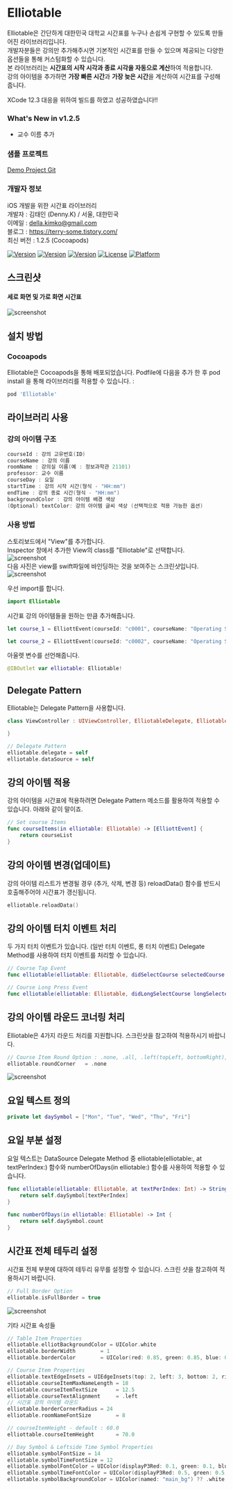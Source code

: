 # Elliotable
Elliotable은 간단하게 대한민국 대학교 시간표를 누구나 손쉽게 구현할 수 있도록 만들어진 라이브러리입니다.   
개발자분들은 강의만 추가해주시면 기본적인 시간표를 만들 수 있으며 제공되는 다양한 옵션들을 통해 커스텀화할 수 있습니다.   
본 라이브러리는 **시간표의 시작 시각과 종료 시각을 자동으로 계산**하여 적용합니다.  
강의 아이템을 추가하면 **가장 빠른 시간**과 **가장 늦은 시간**을 계산하여 시간표를 구성해줍니다.  

XCode 12.3 대응을 위하여 빌드를 하였고 성공하였습니다!!  

### What's New in v1.2.5   
- 교수 이름 추가    

### 샘플 프로젝트  
[Demo Project Git](https://github.com/della-padula/ElliotableDemo)

### 개발자 정보
iOS 개발을 위한 시간표 라이브러리   
개발자 : 김태인 (Denny.K) / 서울, 대한민국   
이메일 : della.kimko@gmail.com   
블로그 : https://terry-some.tistory.com/  
최신 버전 : 1.2.5 (Cocoapods)    
  
[![Version](https://img.shields.io/badge/version-v1.2.5-green.svg?style=flat)](http://cocoapods.org/pods/Elliotable)
[![Version](https://img.shields.io/badge/ios-11.0-blue.svg?style=flat)](http://cocoapods.org/pods/Elliotable)
[![Version](https://img.shields.io/cocoapods/v/Elliotable.svg?style=flat)](http://cocoapods.org/pods/Elliotable)
[![License](https://img.shields.io/cocoapods/l/Elliotable.svg?style=flat)](http://cocoapods.org/pods/Elliotable)
[![Platform](https://img.shields.io/cocoapods/p/Elliotable.svg?style=flat)](http://cocoapods.org/pods/Elliotable)

## 스크린샷   
#### 세로 화면 및 가로 화면 시간표      
![screenshot](./screenshot_1.png)   

## 설치 방법

### Cocoapods
Elliotable은 Cocoapods을 통해 배포되었습니다. Podfile에 다음을 추가 한 후 pod install 을 통해 라이브러리를 적용할 수 있습니다. :   
```ruby
pod 'Elliotable'
```

## 라이브러리 사용    
   
### 강의 아이템 구조   
```swift
courseId : 강의 고유번호(ID)   
courseName : 강의 이름 
roomName : 강의실 이름(예 : 정보과학관 21101)
professor: 교수 이름  
courseDay : 요일
startTime : 강의 시작 시간(형식 - "HH:mm")
endTime : 강의 종료 시간(형식 - "HH:mm")
backgroundColor : 강의 아이템 배경 색상
(Optional) textColor: 강의 아이템 글씨 색상 (선택적으로 적용 가능한 옵션)
```

### 사용 방법    
스토리보드에서 "View"를 추가합니다.    
Inspector 창에서 추가한 View의 class를 "Elliotable"로 선택합니다.   
![screenshot](./screenshot3.png)   
다음 사진은 view를 swift파일에 바인딩하는 것을 보여주는 스크린샷입니다.   
![screenshot](./screenshot4.png)   


우선 import를 합니다.   
```swift
import Elliotable
```
시간표 강의 아이템들을 원하는 만큼 추가해줍니다.   
```swift
let course_1 = ElliottEvent(courseId: "c0001", courseName: "Operating System", roomName: "IT Building 21204", professor: "TEST", courseDay: .tuesday, startTime: "12:00", endTime: "13:15", backgroundColor: [UIColor])

let course_2 = ElliottEvent(courseId: "c0002", courseName: "Operating System", roomName: "IT Building 21204", professor: "TEST", courseDay: .thursday, startTime: "12:00", endTime: "13:15", textColor: UIColor.white, backgroundColor: [UIColor])
```
아울렛 변수를 선언해줍니다.   
```swift
@IBOutlet var elliotable: Elliotable!
```
## Delegate Pattern  
Elliotable는 Delegate Pattern을 사용합니다.  
```swift
class ViewController : UIViewController, ElliotableDelegate, ElliotableDataSource {

}
```
```swift
// Delegate Pattern  
elliotable.delegate = self  
elliotable.dataSource = self
```  
## 강의 아이템 적용   
강의 아이템을 시간표에 적용하려면 Delegate Pattern 메소드를 활용하여 적용할 수 있습니다. 아래와 같이 말이죠.  
```swift
// Set course Items
func courseItems(in elliotable: Elliotable) -> [ElliottEvent] {  
    return courseList  
}  
```  
## 강의 아이템 변경(업데이트)   
강의 아이템 리스트가 변경될 경우 (추가, 삭제, 변경 등) reloadData() 함수를 반드시 호출해주어야 시간표가 갱신됩니다.  
```swift
elliotable.reloadData()  
```
  
## 강의 아이템 터치 이벤트 처리   
두 가지 터치 이벤트가 있습니다. (일반 터치 이벤트, 롱 터치 이벤트) Delegate Method를 사용하여 터치 이벤트를 처리할 수 있습니다.  
```swift
// Course Tap Event  
func elliotable(elliotable: Elliotable, didSelectCourse selectedCourse: ElliottEvent) { }  

// Course Long Press Event  
func elliotable(elliotable: Elliotable, didLongSelectCourse longSelectedCourse : ElliottEvent) { }  
```
## 강의 아이템 라운드 코너링 처리   
Elliotable은 4가지 라운드 처리를 지원합니다. 스크린샷을 참고하여 적용하시기 바랍니다.  
```swift
// Course Item Round Option : .none, .all, .left(topLeft, bottomRight), .right(topRight, bottomLeft)
elliotable.roundCorner   = .none
```
![screenshot](./screenshot_round_corner.png) 
  
## 요일 텍스트 정의   
```swift
private let daySymbol = ["Mon", "Tue", "Wed", "Thu", "Fri"]   
```  
  
## 요일 부분 설정  
요일 텍스트는 DataSource Delegate Method 중 elliotable(elliotable:, at textPerIndex:) 함수와 numberOfDays(in elliotable:) 함수를 사용하여 적용할 수 있습니다.  
```swift
func elliotable(elliotable: Elliotable, at textPerIndex: Int) -> String {  
    return self.daySymbol[textPerIndex]  
}  
  
func numberOfDays(in elliotable: Elliotable) -> Int {  
    return self.daySymbol.count  
}  
```  
  
## 시간표 전체 테두리 설정  
시간표 전체 부분에 대하여 테두리 유무를 설정할 수 있습니다. 스크린 샷을 참고하여 적용하시기 바랍니다.  
```swift
// Full Border Option
elliotable.isFullBorder = true
```
![screenshot](./screenshot_full_border.png) 

기타 시간표 속성들  
```swift   
// Table Item Properties
elliotable.elliotBackgroundColor = UIColor.white
elliotable.borderWidth        = 1
elliotable.borderColor        = UIColor(red: 0.85, green: 0.85, blue: 0.85, alpha: 1.0)

// Course Item Properties
elliotable.textEdgeInsets = UIEdgeInsets(top: 2, left: 3, bottom: 2, right: 10)
elliotable.courseItemMaxNameLength = 18
elliotable.courseItemTextSize      = 12.5
elliotable.courseTextAlignment     = .left
// 시간표 강의 아이템 라운드 
elliotable.borderCornerRadius = 24
elliotable.roomNameFontSize        = 8

// courseItemHeight - default : 60.0
elliottable.courseItemHeight       = 70.0

// Day Symbol & Leftside Time Symbol Properties
elliotable.symbolFontSize = 14
elliotable.symbolTimeFontSize = 12
elliotable.symbolFontColor = UIColor(displayP3Red: 0.1, green: 0.1, blue: 0.1, alpha: 1.0)
elliotable.symbolTimeFontColor = UIColor(displayP3Red: 0.5, green: 0.5, blue: 0.5, alpha: 1.0)
elliotable.symbolBackgroundColor = UIColor(named: "main_bg") ?? .white  
```

